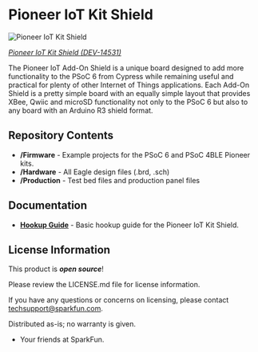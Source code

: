 Pioneer IoT Kit Shield
======================

![Pioneer IoT Kit Shield](https://cdn.sparkfun.com/assets/parts/1/2/6/2/0/14531-Pioneer_Kit_Add-On_Shield-01.jpg)

[*Pioneer IoT Kit Shield (DEV-14531)*](https://www.sparkfun.com/products/14531)

The Pioneer IoT Add-On Shield is a unique board designed to add more functionality to the PSoC 6 from Cypress while remaining useful and practical for plenty of other Internet of Things applications. Each Add-On Shield is a pretty simple board with an equally simple layout that provides XBee, Qwiic and microSD functionality not only to the PSoC 6 but also to any board with an Arduino R3 shield format.

Repository Contents
-------------------

* **/Firmware** - Example projects for the PSoC 6 and PSoC 4BLE Pioneer kits.
* **/Hardware** - All Eagle design files (.brd, .sch)
* **/Production** - Test bed files and production panel files

Documentation
--------------
* **[Hookup Guide](https://learn.sparkfun.com/tutorials/using-the-psoc-6-pioneer-board-with-the-pioneer-iot-add-on-shield)** - Basic hookup guide for the Pioneer IoT Kit Shield.

License Information
-------------------

This product is _**open source**_! 

Please review the LICENSE.md file for license information. 

If you have any questions or concerns on licensing, please contact techsupport@sparkfun.com.

Distributed as-is; no warranty is given.

- Your friends at SparkFun.
